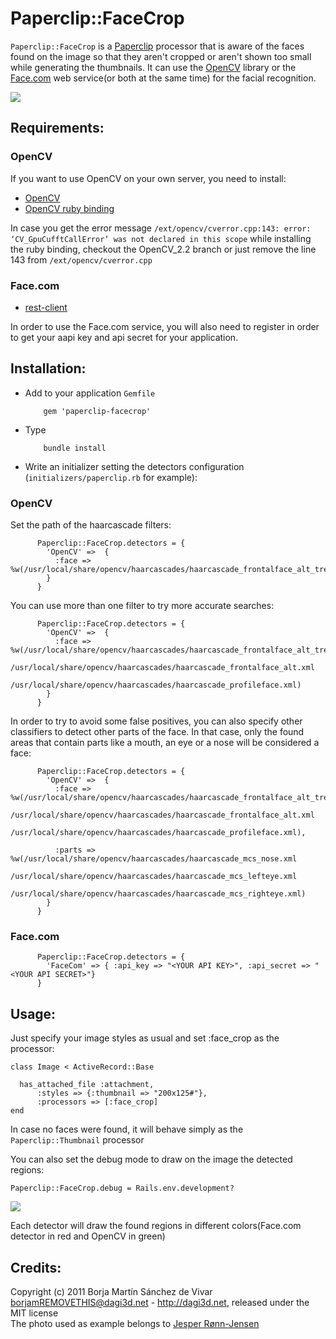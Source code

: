 Paperclip::FaceCrop
====================
`Paperclip::FaceCrop` is a [Paperclip][paperclip] processor that is aware of the faces found on the image 
so that they aren't cropped or aren't shown too small while generating the thumbnails.
It can use the [OpenCV][opencv] library or the [Face.com][face_com] web service(or both at the same time) for the facial recognition.

![](https://github.com/dagi3d/paperclip-facecrop/raw/master/README_example.jpg)

Requirements:
-------------

### OpenCV

If you want to use OpenCV on your own server, you need to install:

- [OpenCV][opencv]
- [OpenCV ruby binding][ruby-opencv]

In case you get the error message `/ext/opencv/cverror.cpp:143: error: ‘CV_GpuCufftCallError’ was not declared in this scope` while installing the ruby binding,
checkout the OpenCV_2.2 branch or just remove the line 143 from `/ext/opencv/cverror.cpp`
          

### Face.com
- [rest-client][rest-client]

In order to use the Face.com service, you will also need to register in order to get your aapi key and api secret for your application.


Installation:
-------------
- Add to your application `Gemfile`

          gem 'paperclip-facecrop'
          
- Type
          
          bundle install


- Write an initializer setting the detectors configuration (`initializers/paperclip.rb` for example):   

### OpenCV

Set the path of the haarcascade filters:

          Paperclip::FaceCrop.detectors = {
            'OpenCV' =>  { 
              :face => %w(/usr/local/share/opencv/haarcascades/haarcascade_frontalface_alt_tree.xml)
            }
          }

          
              
You can use more than one filter to try more accurate searches:
    
          Paperclip::FaceCrop.detectors = {
            'OpenCV' =>  { 
              :face => %w(/usr/local/share/opencv/haarcascades/haarcascade_frontalface_alt_tree.xml
                          /usr/local/share/opencv/haarcascades/haarcascade_frontalface_alt.xml
                          /usr/local/share/opencv/haarcascades/haarcascade_profileface.xml)
            }
          }



In order to try to avoid some false positives, you can also specify other classifiers to detect other parts of the face. In that case, 
only the found areas that contain parts like a mouth, an eye or a nose will be considered a face:
    
          Paperclip::FaceCrop.detectors = {
            'OpenCV' =>  { 
              :face => %w(/usr/local/share/opencv/haarcascades/haarcascade_frontalface_alt_tree.xml
                          /usr/local/share/opencv/haarcascades/haarcascade_frontalface_alt.xml
                          /usr/local/share/opencv/haarcascades/haarcascade_profileface.xml),
              
              :parts => %w(/usr/local/share/opencv/haarcascades/haarcascade_mcs_nose.xml
                           /usr/local/share/opencv/haarcascades/haarcascade_mcs_lefteye.xml
                           /usr/local/share/opencv/haarcascades/haarcascade_mcs_righteye.xml)
            }
          }
          
    
### Face.com

          Paperclip::FaceCrop.detectors = {
            'FaceCom' => { :api_key => "<YOUR API KEY>", :api_secret => "<YOUR API SECRET>"}
          }    


Usage:
------
Just specify your image styles as usual and set :face_crop as the processor:
    
    class Image < ActiveRecord::Base

      has_attached_file :attachment, 
          :styles => {:thumbnail => "200x125#"}, 
          :processors => [:face_crop]
    end
    
In case no faces were found, it will behave simply as the `Paperclip::Thumbnail` processor


You can also set the debug mode to draw on the image the detected regions:
    
    Paperclip::FaceCrop.debug = Rails.env.development?
    
![](https://github.com/dagi3d/paperclip-facecrop/raw/master/README_example_b.jpg)

Each detector will draw the found regions in different colors(Face.com detector in red and OpenCV in green)

Credits:
--------
Copyright (c) 2011 Borja Martín Sánchez de Vivar <borjamREMOVETHIS@dagi3d.net> - <http://dagi3d.net>, released under the MIT license  
The photo used as example belongs to [Jesper Rønn-Jensen](http://www.flickr.com/photos/jesper/)

[face_com]: http://face.com
[rest-client]: https://rubygems.org/gems/rest-client
[paperclip]: https://github.com/thoughtbot/paperclip
[opencv]: http://opencv.willowgarage.com/
[ruby-opencv]: https://github.com/ser1zw/ruby-opencv

